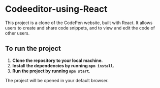 # Codeeditor-using-React
This project is a clone of the CodePen website, built with React. It allows users to create and share code snippets, and to view and edit the code of other users.
## To run the project

1. **Clone the repository to your local machine.**
2. **Install the dependencies by running `npm install`.**
3. **Run the project by running `npm start`.**

The project will be opened in your default browser.

